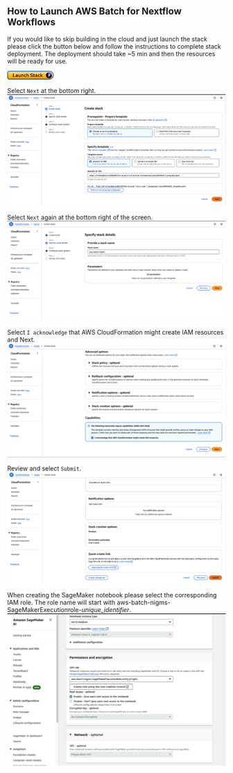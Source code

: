 ## How to Launch AWS Batch for Nextflow Workflows

If you would like to skip building in the cloud and just launch the stack please click the button below and follow the instructions to complete stack deployment. The deployment should take ~5 min and then the resources will be ready for use.

[![Launch Stack](/images/images_for_creating_AWSBatch/LaunchStack.jpg)](https://console.aws.amazon.com/cloudformation/home?region=us-east-1#/stacks/new?stackName=aws-batch-nigms&templateURL=https://nigms-sandbox.s3.us-east-1.amazonaws.com/cf-templates/AWSBatch_template.yaml)

Select `Next` at the bottom right. ![Launch Stack Select](/images/images_for_creating_AWSBatch/LaunchStack_select.png)

Select `Next` again at the bottom right of the screen. ![Launch Stack Specify](/images/images_for_creating_AWSBatch/LaunchStack_specify.png)

Select `I acknowledge` that AWS CloudFormation might create IAM resources and Next. ![Launch Stack Configure](/images/images_for_creating_AWSBatch/LaunchStack_configure.png)

Review and select `Submit`. ![Launch Stack Review](/images/images_for_creating_AWSBatch/LaunchStack_review.png)

When creating the SageMaker notebook please select the corresponding IAM role. The role name will start with aws-batch-nigms-SageMakerExecutionrole-*unique_identifier*. ![SageMaker IAM Role](/images/images_for_creating_AWSBatch/SageMaker_IAM_Role.png)
